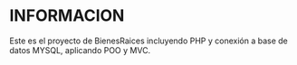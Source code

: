 # INFORMACION 

Este es el proyecto de BienesRaices incluyendo PHP y conexión a base de datos MYSQL, aplicando POO y MVC.